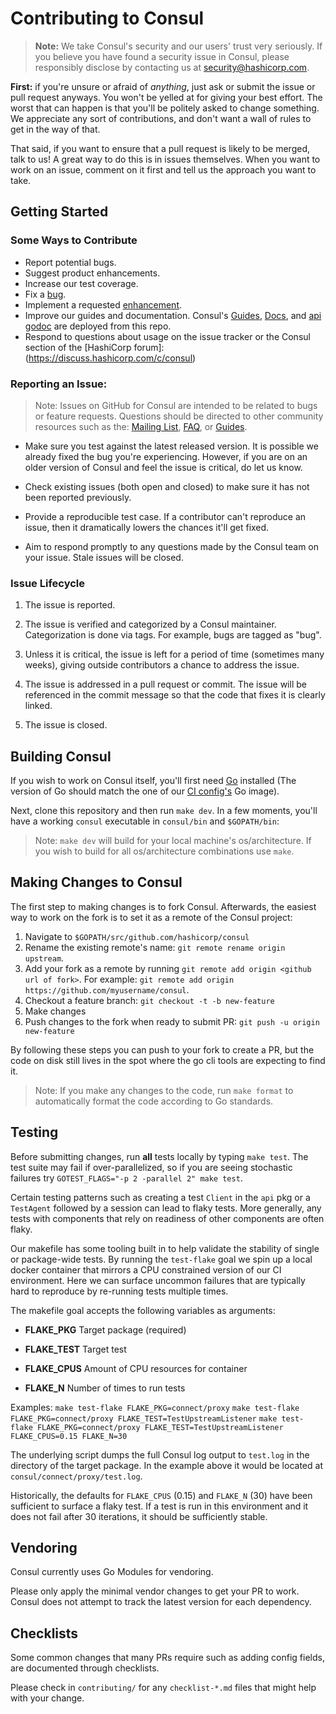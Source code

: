 # Contributing to Consul
>**Note:** We take Consul's security and our users' trust very seriously.
>If you believe you have found a security issue in Consul, please responsibly
>disclose by contacting us at security@hashicorp.com.

**First:** if you're unsure or afraid of _anything_, just ask or submit the
issue or pull request anyways. You won't be yelled at for giving your best
effort. The worst that can happen is that you'll be politely asked to change
something. We appreciate any sort of contributions, and don't want a wall of
rules to get in the way of that.

That said, if you want to ensure that a pull request is likely to be merged, 
talk to us! A great way to do this is in issues themselves. When you want to 
work on an issue, comment on it first and tell us the approach you want to take.

## Getting Started
### Some Ways to Contribute
* Report potential bugs.
* Suggest product enhancements.
* Increase our test coverage.
* Fix a [bug](https://github.com/hashicorp/consul/labels/type/bug).
* Implement a requested [enhancement](https://github.com/hashicorp/consul/labels/type/enhancement).
* Improve our guides and documentation. Consul's [Guides](https://www.consul.io/docs/guides/index.html), [Docs](https://www.consul.io/docs/index.html), and [api godoc](https://godoc.org/github.com/hashicorp/consul/api)
are deployed from this repo.
* Respond to questions about usage on the issue tracker or the Consul section of the [HashiCorp forum]: (https://discuss.hashicorp.com/c/consul)

### Reporting an Issue:
>Note: Issues on GitHub for Consul are intended to be related to bugs or feature requests. 
>Questions should be directed to other community resources such as the: [Mailing List](https://groups.google.com/group/consul-tool/), [FAQ](https://www.consul.io/docs/faq.html), or [Guides](https://www.consul.io/docs/guides/index.html).

* Make sure you test against the latest released version. It is possible we 
already fixed the bug you're experiencing. However, if you are on an older 
version of Consul and feel the issue is critical, do let us know.

* Check existing issues (both open and closed) to make sure it has not been 
reported previously.

* Provide a reproducible test case. If a contributor can't reproduce an issue, 
then it dramatically lowers the chances it'll get fixed.

* Aim to respond promptly to any questions made by the Consul team on your 
issue. Stale issues will be closed.

### Issue Lifecycle

1. The issue is reported.

2. The issue is verified and categorized by a Consul maintainer.
   Categorization is done via tags. For example, bugs are tagged as "bug".

3. Unless it is critical, the issue is left for a period of time (sometimes many
   weeks), giving outside contributors a chance to address the issue.

4. The issue is addressed in a pull request or commit. The issue will be
   referenced in the commit message so that the code that fixes it is clearly
   linked.

5. The issue is closed.

## Building Consul

If you wish to work on Consul itself, you'll first need [Go](https://golang.org)
installed (The version of Go should match the one of our [CI config's](https://github.com/hashicorp/consul/blob/main/.circleci/config.yml) Go image).


Next, clone this repository and then run `make dev`. In a few moments, you'll have a working
`consul` executable in `consul/bin` and `$GOPATH/bin`:

>Note: `make dev` will build for your local machine's os/architecture. If you wish to build for all os/architecture combinations use `make`.

## Making Changes to Consul

The first step to making changes is to fork Consul. Afterwards, the easiest way 
to work on the fork is to set it as a remote of the Consul project:

1. Navigate to `$GOPATH/src/github.com/hashicorp/consul`
2. Rename the existing remote's name: `git remote rename origin upstream`.
3. Add your fork as a remote by running
   `git remote add origin <github url of fork>`. For example:
   `git remote add origin https://github.com/myusername/consul`.
4. Checkout a feature branch: `git checkout -t -b new-feature`
5. Make changes
6. Push changes to the fork when ready to submit PR:
   `git push -u origin new-feature`

By following these steps you can push to your fork to create a PR, but the code on disk still
lives in the spot where the go cli tools are expecting to find it.

>Note: If you make any changes to the code, run `make format` to automatically format the code according to Go standards.

## Testing

Before submitting changes, run **all** tests locally by typing `make test`. 
The test suite may fail if over-parallelized, so if you are seeing stochastic 
failures try `GOTEST_FLAGS="-p 2 -parallel 2" make test`. 

Certain testing patterns such as creating a test `Client` in the `api` pkg 
or a `TestAgent` followed by a session can lead to flaky tests. More generally, 
any tests with components that rely on readiness of other components are often
flaky. 

Our makefile has some tooling built in to help validate the stability of single 
or package-wide tests. By running the `test-flake` goal we spin up a local docker 
container that mirrors a CPU constrained version of our CI environment. Here we can 
surface uncommon failures that are typically hard to reproduce by re-running 
tests multiple times. 

The makefile goal accepts the following variables as arguments:

* **FLAKE_PKG** Target package (required)

* **FLAKE_TEST** Target test

* **FLAKE_CPUS** Amount of CPU resources for container

* **FLAKE_N** Number of times to run tests

Examples:
`make test-flake FLAKE_PKG=connect/proxy`
`make test-flake FLAKE_PKG=connect/proxy FLAKE_TEST=TestUpstreamListener`
`make test-flake FLAKE_PKG=connect/proxy FLAKE_TEST=TestUpstreamListener FLAKE_CPUS=0.15 FLAKE_N=30`

The underlying script dumps the full Consul log output to `test.log` in 
the directory of the target package. In the example above it would be 
located at `consul/connect/proxy/test.log`. 

Historically, the defaults for `FLAKE_CPUS` (0.15) and `FLAKE_N` (30) have been
sufficient to surface a flaky test. If a test is run in this environment and 
it does not fail after 30 iterations, it should be sufficiently stable.

## Vendoring

Consul currently uses Go Modules for vendoring.

Please only apply the minimal vendor changes to get your PR to work. 
Consul does not attempt to track the latest version for each dependency.

## Checklists

Some common changes that many PRs require such as adding config fields, are
documented through checklists.

Please check in `contributing/` for any `checklist-*.md` files that might help
with your change.
